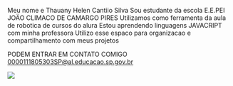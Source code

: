 Meu nome e Thauany Helen Cantiio Silva
Sou estudante da escola E.E.PEI JOÄO CLIMACO DE CAMARGO PIRES
Utilizamos como ferramenta da aula de robotica de cursos do alura
Estou aprendendo linguagens JAVACRIPT com minha professora 
Utilizo esse espaco para organizacao e compartilhamento com meus projetos 

PODEM ENTRAR EM CONTATO COMIGO
0000111805303SP@al.educacao.sp.gov.br


![](https://media1.tenor.com/m/Ks5hrqZZQZEAAAAC/delicia-animado.gif)
